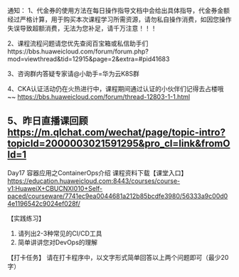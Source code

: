 通知：
1、代金券的使用方法在每日操作指导文档中会给出具体指导，代金券金额经过严格计算，用于购买本次课程学习所需资源，请勿私自操作消费，如因您操作失误导致超额消费，无法为您补足，请千万注意！！！

2、课程流程问题请您优先查阅百宝箱或私信助手们https://bbs.huaweicloud.com/forum/forum.php?mod=viewthread&tid=12915&page=2&extra=#pid41683

3、咨询群内答疑专家请@小助手=华为云K8S群

4、CKA认证活动仍在火热进行中，课程期间通过认证的小伙伴们记得去占楼哦~~
https://bbs.huaweicloud.com/forum/thread-12803-1-1.html

5、昨日直播课回顾
https://m.qlchat.com/wechat/page/topic-intro?topicId=2000003021591295&pro_cl=link&fromOld=1
---------------------------

Day17 容器应用之ContainerOps介绍
课程资料下载【课堂入口】
https://education.huaweicloud.com:8443/courses/course-v1:HuaweiX+CBUCNXI010+Self-paced/courseware/7741ec9ea0044681a212b85bcdfe3980/56333a9c00d04e1196542c9024ef028f/

【实践练习】
1. 请列出2-3种常见的CI/CD工具
2. 简单讲讲您对DevOps的理解

【打卡任务】
请在打卡程序中，以文字形式简单回答以上两个问题即可（最少20字）

